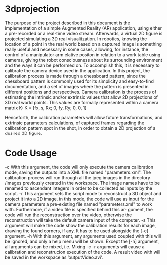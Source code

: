 # 3dprojection

The purpose of the project described in this document is the implementation of a simple Augmented Reality (AR) application, using either a pre-recorded or a real-time video stream. Afterwards, a virtual 2D figure is projected simulating a 3D real visualitzation. In robotics, knowing the location of a point in the real world based on a captured image is something really useful and necessary in some cases, allowing, for instance, the control of a manipulator arm   elative positon in relation to a work table using cameras, giving the robot consciousness about its surrounding environment and the ways it can be performed on. To accomplish this, it is necessary to calibrate the camera device used in the application. In this project, the calibration process is made through a chessboard pattern, since the chessboard pattern is commonly used for its simplicity and easy-to-find documentation, and a set of images where the pattern is presented in different positions and perspectives. Camera calibration is the process of estimating the intrinsic and/or extrinsic values that allow 2D projections of 3D real world points. This values are formally represented within a camera matrix K:
K = [fx, s, Rx; 
      0, fy, Ry; 
      0,  0, 1]

Henceforth, the calibration parameters will allow future transformations, and extrinsic parameters calculations, of captured frames regarding the calibration pattern spot in the shot, in order to obtain a 2D projection of a desired 3D figure.

# Code Usage

-c With this argument, the code will only execute the camera calibration
mode, saving the outputs into a XML file named "parameters.xml". The
calibration process will run through all the jpeg images in the directory
/images previously created in the workspace. The image names have
to be renamed to ascendant integers in order to be collected as inputs
by the script.
-r This argument sets the script mode to reconstruct a 3D object and
project it into a 2D image, in this mode, the code will use as input
for the camera parameters a pre-existing file named "parameters.xml"
to work with. Furthermore, if a video file is specified behind this ar-
gument, the code will run the reconstruction over the video, otherwise
the reconstruction will take the default camera input of the computer.
-s This argument will make the code show the calibration results for each
image, drawing the found corners, if any. It has to be used alongside
the [-c] argument.
-h With this argument, any arguments used coupled with this will be
ignored, and only a help menu will be shown.
Except the [-h] argument, all arguments can be mixed, i.e. Mixing -c -r
arguments will cause a calibration and reconstrucion execution of the code.
A result video with will be saved in the workspace as ’outputVideo.avi’.
